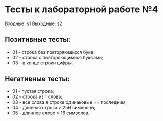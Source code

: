 # Тесты к лабораторной работе №4

Входные: s1
Выходные: s2

## Позитивные тесты:
- 01 - строка без повторяющихся букв;
- 02 - строка c повторяющимися буквами;
- 03 - в конце строки цифры.

## Негативные тесты:
- 01 - пустая строка;
- 02 - строка из 1 слова;
- 03 - все слова в строке одинаковые == последним;
- 04 - длинная строка > 256 символов;
- 05 - длинное слово > 16 символов.